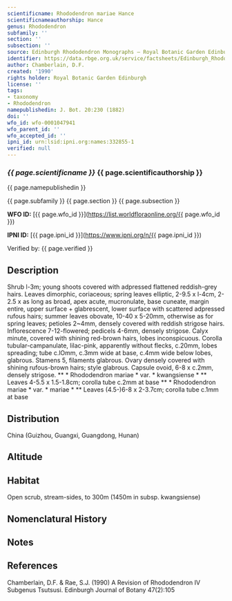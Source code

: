 ```yaml
---
scientificname: Rhododendron mariae Hance
scientificnameauthorship: Hance
genus: Rhododendron
subfamily: ''
section: ''
subsection: ''
source: Edinburgh Rhododendron Monographs – Royal Botanic Garden Edinburgh
identifier: https://data.rbge.org.uk/service/factsheets/Edinburgh_Rhododendron_Monographs.xhtml
author: Chamberlain, D.F.
created: '1990'
rights holder: Royal Botanic Garden Edinburgh
license: ''
tags:
- taxonomy
- Rhododendron
namepublishedin: J. Bot. 20:230 (1882)
doi: ''
wfo_id: wfo-0001047941
wfo_parent_id: ''
wfo_accepted_id: ''
ipni_id: urn:lsid:ipni.org:names:332855-1
verified: null
---
```

### _{{ page.scientificname }}_ {{ page.scientificauthorship }}
 {{ page.namepublishedin }}

{{ page.subfamily }} {{ page.section }} {{ page.subsection }}

**WFO ID:** [{{ page.wfo_id }}](https://list.worldfloraonline.org/{{ page.wfo_id }})

**IPNI ID:** [{{ page.ipni_id }}](https://www.ipni.org/n/{{ page.ipni_id }})

Verified by: {{ page.verified }}



## Description
Shrub l-3m; young shoots covered with adpressed flattened reddish-grey hairs. Leaves dimorphic, coriaceous; spring leaves elliptic, 2-9.5 x l-4cm, 2-2.5 x as long as broad, apex acute, mucronulate, base cuneate, margin entire, upper surface + glabrescent, lower surface with scattered adpressed rufous hairs; summer leaves obovate, 10-40 x 5-20mm, otherwise as for spring leaves; petioles 2~4mm, densely covered with reddish strigose hairs. Inflorescence 7-12-flowered; pedicels 4-6mm, densely strigose. Calyx minute, covered with shining red-brown hairs, lobes inconspicuous. Corolla tubular-campanulate, lilac-pink, apparently without flecks, c.20mm, lobes spreading; tube c.lOmm, c.3mm wide at base, c.4mm wide below lobes, glabrous. Stamens 5, filaments glabrous. Ovary densely covered with shining rufous-brown hairs; style glabrous. Capsule ovoid, 6-8 x c.2mm, densely strigose. ** * Rhododendron mariae * var. * kwangsiense * ** Leaves 4-5.5 x 1.5-1.8cm; corolla tube c.2mm at base ** * Rhododendron mariae * var. * mariae * ** Leaves (4.5-)6-8 x 2-3.7cm; corolla tube c.1mm at base

## Distribution
China (Guizhou, Guangxi, Guangdong, Hunan)

## Altitude


## Habitat
Open scrub, stream-sides, to 300m (1450m in subsp. kwangsiense)

## Nomenclatural History

                       
## Notes


## References

Chamberlain, D.F. & Rae, S.J. (1990) A Revision of Rhododendron IV Subgenus Tsutsusi. Edinburgh Journal of Botany 47(2):105
